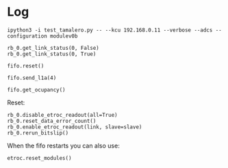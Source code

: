 # Log

```
ipython3 -i test_tamalero.py -- --kcu 192.168.0.11 --verbose --adcs --configuration modulev0b
```

```
rb_0.get_link_status(0, False)
rb_0.get_link_status(0, True)
```

```
fifo.reset()
```
```
fifo.send_l1a(4)
```
```
fifo.get_ocupancy()
```


Reset:
```
rb_0.disable_etroc_readout(all=True)
rb_0.reset_data_error_count()
rb_0.enable_etroc_readout(link, slave=slave)
rb_0.rerun_bitslip()
```

When the fifo restarts you can also use:
```
etroc.reset_modules()
```
